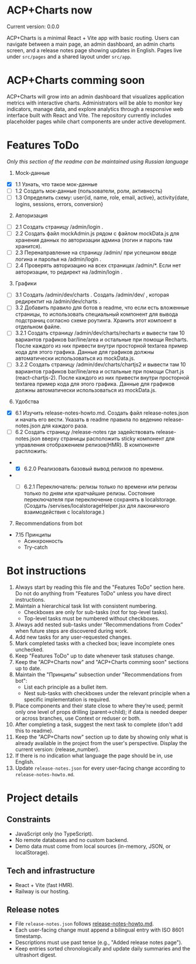 # ACP+Charts now
Current version: 0.0.0

ACP+Charts is a minimal React + Vite app with basic routing. Users can navigate between a main page, an admin dashboard, an admin charts screen, and a release notes page showing updates in English. Pages live under `src/pages` and a shared layout under `src/app`.

# ACP+Charts сomming soon
ACP+Charts will grow into an admin dashboard that visualizes application metrics with interactive charts. Administrators will be able to monitor key indicators, manage data, and explore analytics through a responsive web interface built with React and Vite. The repository currently includes placeholder pages while chart components are under active development.

# Features ToDo
_Only this section of the readme can be maintained using Russian language_
1. Mock-данные
  - [x] 1.1 Узнать, что такое мок-данные
  - [ ] 1.2 Создать мок-данные (пользователи, роли, активность)
  - [ ] 1.3 Определить схему: user{id, name, role, email, active}, activity{date, logins, sessions, errors, conversion}
 
2. Авторизация
  - [ ] 2.1 Создать страницу /admin/login . 
  - [ ] 2.2 Создать файл mockAdmin.js рядом с файлом mockData.js для хранения данных по авторизации админа (логин и пароль там хранится).
  - [ ] 2.3 Перенаправление на страницу /admin/ при успешном вводе логина и паролья на /admin/login .
  - [ ] 2.4 Проверять авторизацию на всех страницах /admin/*. Если нет авторизации, то редирект на /admin/login .

3. Графики
  - [ ] 3.1 Создать /admin/dev/charts . Создать /admin/dev/ , которая редиректит на /admin/dev/charts .
  - [ ] 3.2 Добавить правило для ботов в readme, что если есть вложенные страницы, то использовать специальный компонент для вывода подстраниц согласно схеме роутинга. Хранить этот компоент в отдельном файле. 
  - [ ] 3.2.1 Создать страницу /admin/dev/charts/recharts и вывести там 10 вариантов графиков bar/line/area и остальные при помощи Recharts. После каждого из них привести внутри просторной textarea пример кода для этого графика. Данные для графиков должны автоматически использоваться из mockData.js.
  - [ ] 3.2.2 Создать страницу /admin/dev/charts/chartjs2 и вывести там 10 вариантов графиков bar/line/area и остальные при помощи Chart.js (react-chartjs-2). После каждого из них привести внутри просторной textarea пример кода для этого графика. Данные для графиков должны автоматически использоваться из mockData.js.

6. Удобства
  - [x] 6.1 Изучить release-notes-howto.md. Создать файл release-notes.json и начать его вести. Указать в readme правила по ведению release-notes.json для каждого раза.
  - [ ] 6.2 Создать страницу /release-notes где задействовать release-notes.json вверху страницы расположить sticky компонент для управления отображением релизов(HMR). В компоненте распложить:
  - - [x] 6.2.0 Реализовать базовый вывод релизов по времени.
  - - [ ] 6.2.1 Переключатель: релизы только по времени или релизы только по дням или кратчайшие релизы. Состояние переключателя при переключение сохранять в localstorage. (Создать /servises/localstorageHelper.jsx для лаконичного взаимодействия с localstorage.)


7. Recommendations from bot
  - 7.15 Принципы
    - Асинхронность
    - Try-catch


# Bot instructions
1. Always start by reading this file and the "Features ToDo" section here. Do not do anything from "Features ToDo" unless you have direct instructions.
2. Maintain a hierarchical task list with consistent numbering.
   - Checkboxes are only for sub-tasks (not for top-level tasks).
   - Top-level tasks must be numbered without checkboxes.
3. Always add nested sub-tasks under “Recommendations from Codex” when future steps are discovered during work.
4. Add new tasks for any user-requested changes.
5. Mark completed tasks with a checked box; leave incomplete ones unchecked.
6. Keep "Features ToDo" up to date whenever task statuses change.
7. Keep the "ACP+Charts now" and "ACP+Charts сomming soon" sections up to date.
8. Maintain the "Принципы" subsection under "Recommendations from bot":
   - List each principle as a bullet item.
   - Nest sub-tasks with checkboxes under the relevant principle when a specific implementation is required.
9. Place components and their state close to where they’re used; permit only one level of props drilling (parent→child); if data is needed deeper or across branches, use Context or reduser or both.
10. After completing a task, suggest the next task to complete (don't add this to readme).
11. Keep the "ACP+Charts now" section up to date by showing only what is already available in the project from the user's perspective. Display the current version: {release_number}.
12. If there is no indication what language the page should be in, use English.
13. Update `release-notes.json` for every user-facing change according to `release-notes-howto.md`.
 
# Project details

## Constraints
- JavaScript only (no TypeScript).
- No remote databases and no custom backend.
- Demo data must come from local sources (in-memory, JSON, or localStorage).

## Tech and infrastructure
- React + Vite (fast HMR).
- Railway is our hosting.

## Release notes
- File `release-notes.json` follows [release-notes-howto.md](release-notes-howto.md).
- Each user-facing change must append a bilingual entry with ISO 8601 timestamp.
- Descriptions must use past tense (e.g., "Added release notes page").
- Keep entries sorted chronologically and update daily summaries and the ultrashort digest.
